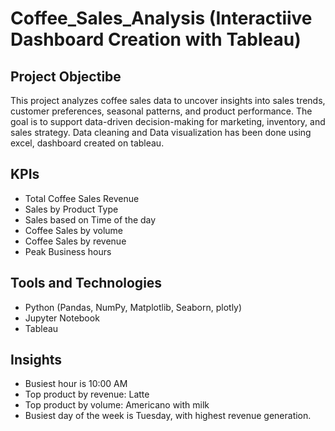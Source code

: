 # Coffee_Sales_Analysis (Interactiive Dashboard Creation with Tableau)

## Project Objectibe
This project analyzes coffee sales data to uncover insights into sales trends, customer preferences, seasonal patterns, and product performance. The goal is to support data-driven decision-making for marketing, inventory, and sales strategy. Data cleaning and Data visualization has been done using excel, dashboard created on tableau.

## KPIs
* Total Coffee Sales Revenue
* Sales by Product Type
* Sales based on Time of the day
* Coffee Sales by volume
* Coffee Sales by revenue
* Peak Business hours

## Tools and Technologies
* Python (Pandas, NumPy, Matplotlib, Seaborn, plotly)
* Jupyter Notebook
* Tableau

## Insights
* Busiest hour is 10:00 AM
* Top product by revenue: Latte
* Top product by volume: Americano with milk
* Busiest day of the week is Tuesday, with highest revenue generation.
